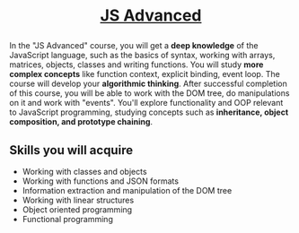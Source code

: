 # <p align="center"><a href=https://softuni.bg/trainings/3846/js-advanced-september-2022> JS Advanced <a/>  

In the "JS Advanced" course, you will get a **deep knowledge** of the JavaScript language, such as the basics of syntax, working with arrays, matrices, objects, classes and writing functions. You will study **more complex concepts** like function context, explicit binding, event loop. The course will develop your **algorithmic thinking**. After successful completion of this course, you will be able to work with the DOM tree, do manipulations on it and work with "events". You'll explore functionality and OOP relevant to JavaScript programming, studying concepts such as **inheritance, object composition, and prototype chaining**.

## Skills you will **acquire**
- Working with classes and objects
- Working with functions and JSON formats
- Information extraction and manipulation of the DOM tree
- Working with linear structures
- Object oriented programming
- Functional programming